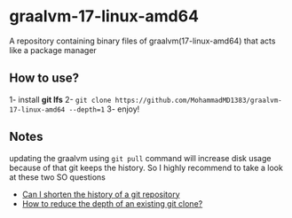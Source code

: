 # graalvm-17-linux-amd64
A repository containing binary files of graalvm(17-linux-amd64) that acts like a package manager

## How to use?
1- install **git lfs**
2- `git clone https://github.com/MohammadMD1383/graalvm-17-linux-amd64 --depth=1`
3- enjoy!

## Notes
updating the graalvm using `git pull` command will increase disk usage because of that git keeps the history. So I highly recommend to take a look at these two SO questions
* [Can I shorten the history of a git repository](https://stackoverflow.com/q/68343226/13436464)
* [How to reduce the depth of an existing git clone?](https://stackoverflow.com/q/38171899/13436464)
